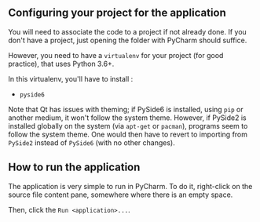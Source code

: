 ## Configuring your project for the application

You will need to associate the code to a project if not
already done. If you don't have a project, just opening the folder
with PyCharm should suffice.

However, you need to have a `virtualenv` for your project (for good
practice), that uses Python 3.6+.

In this virtualenv, you'll have to install :

- `pyside6`

Note that Qt has issues with theming; if PySide6 is installed, using `pip` or
another medium, it won't follow the system theme. However, if PySide2 is
installed globally on the system (via `apt-get` or `pacman`), programs seem to
follow the system theme. One would then have to revert to importing from
`PySide2` instead of `PySide6` (with no other changes).

## How to run the application

The application is very simple to run in PyCharm.
To do it, right-click on the source file content pane, somewhere where
there is an empty space.

Then, click the `Run <application>...`.
